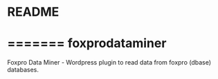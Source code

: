 # README #
=======
foxprodataminer
===============

Foxpro Data Miner - Wordpress plugin to read data from foxpro (dbase) databases.

